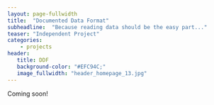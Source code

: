 ```yaml
---
layout: page-fullwidth
title:  "Documented Data Format"
subheadline:  "Because reading data should be the easy part..."
teaser: "Independent Project"
categories:
    - projects
header:
   title: DDF
   background-color: "#EFC94C;"
   image_fullwidth: "header_homepage_13.jpg"
---
```


Coming soon!
